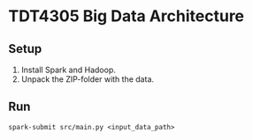 # TDT4305 Big Data Architecture

## Setup

1. Install Spark and Hadoop.
2. Unpack the ZIP-folder with the data.

## Run

`spark-submit src/main.py <input_data_path>`
